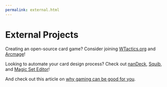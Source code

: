 ```yaml
---
permalink: external.html
---
```


# External Projects
 
Creating an open-source card game? Consider joining [WTactics.org](http://wtactics.org/) and [Arcmage](https://arcmage.org/)!

Looking to automate your card design process? Check out [nanDeck](http://www.nand.it/nandeck/), [Squib](http://squib.rocks/), and [Magic Set Editor](https://magicseteditor.boards.net/)!

And check out this article on [why gaming can be good for you](https://outwittrade.com/why-gaming-can-be-good-for-you/).